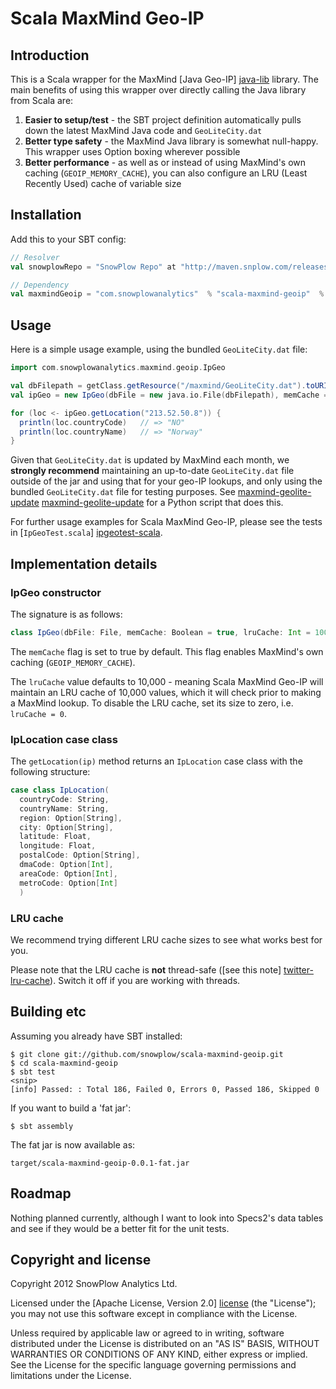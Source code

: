 # Scala MaxMind Geo-IP

## Introduction

This is a Scala wrapper for the MaxMind [Java Geo-IP] [java-lib] library. The main benefits of using this wrapper over directly calling the Java library from Scala are:

1. **Easier to setup/test** - the SBT project definition automatically pulls down the latest MaxMind Java code and `GeoLiteCity.dat`
2. **Better type safety** - the MaxMind Java library is somewhat null-happy. This wrapper uses Option boxing wherever possible
3. **Better performance** - as well as or instead of using MaxMind's own caching (`GEOIP_MEMORY_CACHE`), you can also configure an LRU (Least Recently Used) cache of variable size

## Installation

Add this to your SBT config:

```scala
// Resolver
val snowplowRepo = "SnowPlow Repo" at "http://maven.snplow.com/releases/"

// Dependency
val maxmindGeoip = "com.snowplowanalytics"  % "scala-maxmind-geoip"  % "0.0.1"
```

## Usage

Here is a simple usage example, using the bundled `GeoLiteCity.dat` file:

```scala
import com.snowplowanalytics.maxmind.geoip.IpGeo

val dbFilepath = getClass.getResource("/maxmind/GeoLiteCity.dat").toURI()
val ipGeo = new IpGeo(dbFile = new java.io.File(dbFilepath), memCache = false, lruCache = 20000)

for (loc <- ipGeo.getLocation("213.52.50.8")) {
  println(loc.countryCode)   // => "NO"
  println(loc.countryName)   // => "Norway" 
}
```

Given that `GeoLiteCity.dat` is updated by MaxMind each month, we **strongly recommend** maintaining an up-to-date `GeoLiteCity.dat` file outside of the jar and using that for your geo-IP lookups, and only using the bundled `GeoLiteCity.dat` file for testing purposes. See [maxmind-geolite-update] [maxmind-geolite-update] for a Python script that does this.

For further usage examples for Scala MaxMind Geo-IP, please see the tests in [`IpGeoTest.scala`] [ipgeotest-scala].

## Implementation details

### IpGeo constructor

The signature is as follows:

```scala
class IpGeo(dbFile: File, memCache: Boolean = true, lruCache: Int = 10000)
```

The `memCache` flag is set to true by default. This flag enables MaxMind's own caching (`GEOIP_MEMORY_CACHE`).

The `lruCache` value defaults to 10,000 - meaning Scala MaxMind Geo-IP will maintain an LRU cache of 10,000 values, which it will check prior to making a MaxMind lookup. To disable the LRU cache, set its size to zero, i.e. `lruCache = 0`.

### IpLocation case class

The `getLocation(ip)` method returns an `IpLocation` case class with the following structure:

```scala
case class IpLocation(
  countryCode: String,
  countryName: String,
  region: Option[String],
  city: Option[String],
  latitude: Float,
  longitude: Float,
  postalCode: Option[String],
  dmaCode: Option[Int],
  areaCode: Option[Int],
  metroCode: Option[Int]
  )
```

### LRU cache

We recommend trying different LRU cache sizes to see what works best for you.

Please note that the LRU cache is **not** thread-safe ([see this note] [twitter-lru-cache]). Switch it off if you are working with threads.

## Building etc

Assuming you already have SBT installed:

    $ git clone git://github.com/snowplow/scala-maxmind-geoip.git
    $ cd scala-maxmind-geoip
    $ sbt test
    <snip>
    [info] Passed: : Total 186, Failed 0, Errors 0, Passed 186, Skipped 0

If you want to build a 'fat jar':

    $ sbt assembly 

The fat jar is now available as:

    target/scala-maxmind-geoip-0.0.1-fat.jar

## Roadmap

Nothing planned currently, although I want to look into Specs2's data tables and see if they would be a better fit for the unit tests.

## Copyright and license

Copyright 2012 SnowPlow Analytics Ltd.

Licensed under the [Apache License, Version 2.0] [license] (the "License");
you may not use this software except in compliance with the License.

Unless required by applicable law or agreed to in writing, software
distributed under the License is distributed on an "AS IS" BASIS,
WITHOUT WARRANTIES OR CONDITIONS OF ANY KIND, either express or implied.
See the License for the specific language governing permissions and
limitations under the License.

[java-lib]: http://www.maxmind.com/download/geoip/api/java/

[ipgeotest-scala]: https://github.com/snowplow/scala-maxmind-geoip/blob/master/src/test/scala/com/snowplowanalytics/maxmind/geoip/IpGeoTest.scala

[twitter-lru-cache]: http://twitter.github.com/commons/apidocs/com/twitter/common/util/caching/LRUCache.html

[maxmind-geolite-update]: https://github.com/psychicbazaar/maxmind-geolite-update

[license]: http://www.apache.org/licenses/LICENSE-2.0